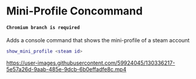 # Mini-Profile Concommand
#### `Chromium branch is required`
Adds a console command that shows the mini-profile of a steam account

```lua
show_mini_profile <steam id>
```
https://user-images.githubusercontent.com/59924045/130336217-5e57a26d-9aab-485e-9dcb-6b0effadfe8c.mp4
